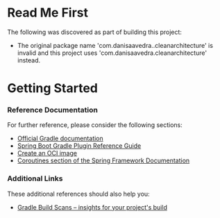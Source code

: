 # Read Me First
The following was discovered as part of building this project:

* The original package name 'com.danisaavedra..cleanarchitecture' is invalid and this project uses 'com.danisaavedra.cleanarchitecture' instead.

# Getting Started

### Reference Documentation
For further reference, please consider the following sections:

* [Official Gradle documentation](https://docs.gradle.org)
* [Spring Boot Gradle Plugin Reference Guide](https://docs.spring.io/spring-boot/docs/2.3.11.RELEASE/gradle-plugin/reference/html/)
* [Create an OCI image](https://docs.spring.io/spring-boot/docs/2.3.11.RELEASE/gradle-plugin/reference/html/#build-image)
* [Coroutines section of the Spring Framework Documentation](https://docs.spring.io/spring/docs/5.2.15.RELEASE/spring-framework-reference/languages.html#coroutines)

### Additional Links
These additional references should also help you:

* [Gradle Build Scans – insights for your project's build](https://scans.gradle.com#gradle)

